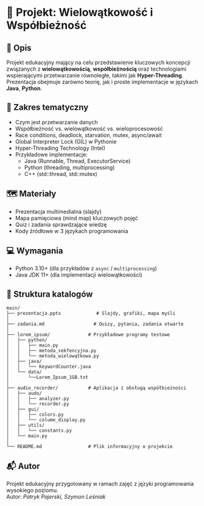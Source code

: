 # 🧠 Projekt: Wielowątkowość i Współbieżność

## 📌 Opis

Projekt edukacyjny mający na celu przedstawienie kluczowych koncepcji związanych z **wielowątkowością**, **współbieżnością** oraz technologiami wspierającymi przetwarzanie równoległe, takimi jak **Hyper-Threading**. Prezentacja obejmuje zarówno teorię, jak i proste implementacje w językach **Java**, **Python**.

## 🎯 Zakres tematyczny

- Czym jest przetwarzanie danych
- Współbieżność vs. wielowątkowość vs. wieloprocesowość
- Race conditions, deadlock, starvation, mutex, async/await
- Global Interpreter Lock (GIL) w Pythonie
- Hyper-Threading Technology (Intel)
- Przykładowe implementacje:
  - Java (Runnable, Thread, ExecutorService)
  - Python (threading, multiprocessing)
  - C++ (std::thread, std::mutex)

## 🗺️ Materiały

- Prezentacja multimedialna (slajdy)
- Mapa pamięciowa (mind map) kluczowych pojęć
- Quiz i zadania sprawdzające wiedzę
- Kody źródłowe w 3 językach programowania

## 💻 Wymagania

- Python 3.10+ (dla przykładów z `async` / `multiprocessing`)
- Java JDK 11+ (dla implementacji wielowątkowości)

## 📁 Struktura katalogów

```
main/
├── prezentacja.pptx             # Slajdy, grafiki, mapa myśli
│
├── zadania.md                  # Quizy, pytania, zadania otwarte
│
├── lorem_ipsum/              # Przykładowe programy testowe
│   ├── python/
│   │   ├── main.py
│   │   ├── metoda_sekfencyjna.py
│   │   └── metoda_wielowątkowa.py
│   ├── java/
│   │   └── KeywordCounter.java
│   └── data/
│       └──Lorem_Ipsum_1GB.txt
│
├── audio_recorder/           # Aplikacja z obsługą współbieżności
│   ├── audo/
│   │   ├── analyzer.py
│   │   └── recorder.py
│   ├── gui/
│   │   ├── colors.py
│   │   └── colume_display.py
│   ├── utils/
│   │   └── constants.py
│   └── main.py
│
└── README.md                 # Plik informacyjny o projekcie
```

## 📬 Autor

Projekt edukacyjny przygotowany w ramach zajęć z języki programowania wysokiego poziomu.  
Autor: *Patryk Pajerski, Szymon Leśniak*